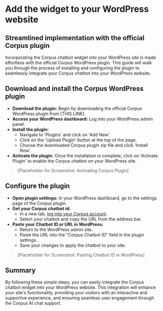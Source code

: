 # Add the widget to your WordPress website
## Streamlined implementation with the official Corpus plugin

Incorporating the Corpus chatbot widget into your WordPress site is made effortless with the official Corpus WordPress plugin. This guide will walk you through the process of installing and configuring the plugin to seamlessly integrate your Corpus chatbot into your WordPress website.

## Download and install the Corpus WordPress plugin

- **Download the plugin:** Begin by downloading the official Corpus WordPress plugin from [THIS LINK].
- **Access your WordPress dashboard:** Log into your WordPress admin panel.
- **Install the plugin:**
    - Navigate to 'Plugins' and click on 'Add New'.
    - Click on the 'Upload Plugin' button at the top of the page.
    - Choose the downloaded Corpus plugin zip file and click 'Install Now'.
- **Activate the plugin:** Once the installation is complete, click on 'Activate Plugin' to enable the Corpus chatbot on your WordPress site.

> [Placeholder for Screenshot: Activating Corpus Plugin]

## Configure the plugin

- **Open plugin settings:** In your WordPress dashboard, go to the settings page of the Corpus plugin.
- **Get your Corpus chatbot id:**
    - In a new tab, <a href="https://app.corpus.chat" target="app">log into your Corpus account</a>.
    - Select your chatbot and copy the URL from the address bar.
- **Paste your Chatbot ID or URL in WordPress:**
    - Return to the WordPress admin site.
    - Paste the URL into the "Corpus Chatbot ID" field in the plugin settings.
    - Save your changes to apply the chatbot to your site.

> [Placeholder for Screenshot: Pasting Chatbot ID in WordPress]

## Summary

By following these simple steps, you can easily integrate the Corpus chatbot widget into your WordPress website. This integration will enhance your site's functionality, providing your visitors with an interactive and supportive experience, and ensuring seamless user engagement through the Corpus AI chat support.
